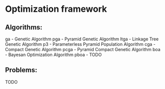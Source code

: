 # Optimization framework

## Algorithms: 
ga - Genetic Algorithm
pga - Pyramid Genetic Algorithm
ltga - Linkage Tree Genetic Algorithm
p3 - Parameterless Pyramid Population Algorithm
cga - Compact Genetic Algorithm
pcga - Pyramid Compact Genetic Algorithm
boa - Bayesan Optimization Algorithm
pboa - TODO

## Problems:
TODO
